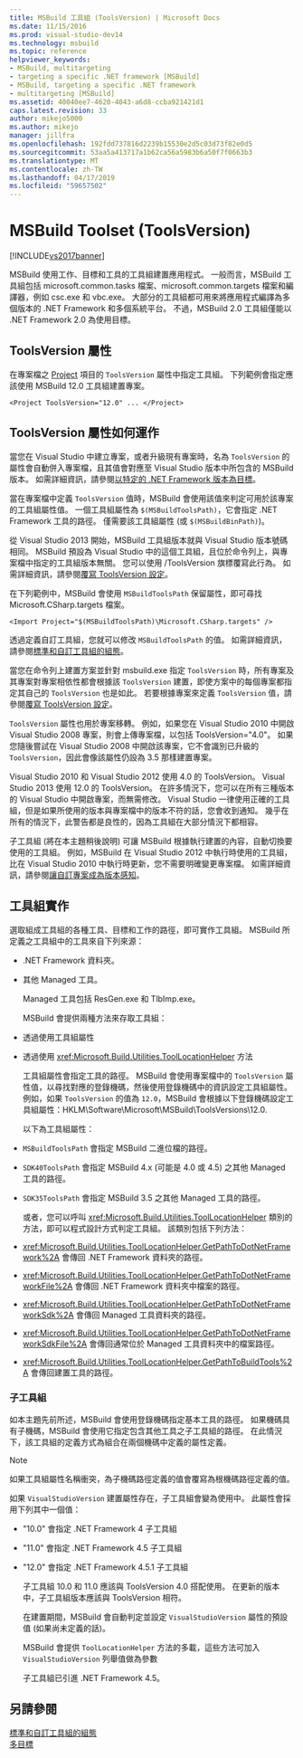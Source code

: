 ```yaml
---
title: MSBuild 工具組 (ToolsVersion) | Microsoft Docs
ms.date: 11/15/2016
ms.prod: visual-studio-dev14
ms.technology: msbuild
ms.topic: reference
helpviewer_keywords:
- MSBuild, multitargeting
- targeting a specific .NET framework [MSBuild]
- MSBuild, targeting a specific .NET framework
- multitargeting [MSBuild]
ms.assetid: 40040ee7-4620-4043-a6d8-ccba921421d1
caps.latest.revision: 33
author: mikejo5000
ms.author: mikejo
manager: jillfra
ms.openlocfilehash: 192fdd737816d2239b15530e2d5c03d73f82e0d5
ms.sourcegitcommit: 53aa5a413717a1b62ca56a5983b6a50f7f0663b3
ms.translationtype: MT
ms.contentlocale: zh-TW
ms.lasthandoff: 04/17/2019
ms.locfileid: "59657502"
---
```

# <a name="msbuild-toolset-toolsversion"></a>MSBuild Toolset (ToolsVersion)
[!INCLUDE[vs2017banner](../includes/vs2017banner.md)]

MSBuild 使用工作、目標和工具的工具組建置應用程式。 一般而言，MSBuild 工具組包括 microsoft.common.tasks 檔案、microsoft.common.targets 檔案和編譯器，例如 csc.exe 和 vbc.exe。 大部分的工具組都可用來將應用程式編譯為多個版本的 .NET Framework 和多個系統平台。 不過，MSBuild 2.0 工具組僅能以 .NET Framework 2.0 為使用目標。  
  
## <a name="toolsversion-attribute"></a>ToolsVersion 屬性  
 在專案檔之 [Project](../msbuild/project-element-msbuild.md) 項目的 `ToolsVersion` 屬性中指定工具組。 下列範例會指定應該使用 MSBuild 12.0 工具組建置專案。  
  
```  
<Project ToolsVersion="12.0" ... </Project>  
```  
  
## <a name="how-the-toolsversion-attribute-works"></a>ToolsVersion 屬性如何運作  
 當您在 Visual Studio 中建立專案，或者升級現有專案時，名為 `ToolsVersion` 的屬性會自動併入專案檔，且其值會對應至 Visual Studio 版本中所包含的 MSBuild 版本。 如需詳細資訊，請參閱[以特定的 .NET Framework 版本為目標](../ide/targeting-a-specific-dotnet-framework-version.md)。  
  
 當在專案檔中定義 `ToolsVersion` 值時，MSBuild 會使用該值來判定可用於該專案的工具組屬性值。 一個工具組屬性為 `$(MSBuildToolsPath)`，它會指定 .NET Framework 工具的路徑。 僅需要該工具組屬性 (或 `$(MSBuildBinPath)`)。  
  
 從 Visual Studio 2013 開始，MSBuild 工具組版本就與 Visual Studio 版本號碼相同。 MSBuild 預設為 Visual Studio 中的這個工具組，且位於命令列上，與專案檔中指定的工具組版本無關。  您可以使用 /ToolsVersion 旗標覆寫此行為。 如需詳細資訊，請參閱[覆寫 ToolsVersion 設定](../msbuild/overriding-toolsversion-settings.md)。  
  
 在下列範例中，MSBuild 會使用 `MSBuildToolsPath` 保留屬性，即可尋找 Microsoft.CSharp.targets 檔案。  
  
```  
<Import Project="$(MSBuildToolsPath)\Microsoft.CSharp.targets" />  
```  
  
 透過定義自訂工具組，您就可以修改 `MSBuildToolsPath` 的值。 如需詳細資訊，請參閱[標準和自訂工具組的組態](../msbuild/standard-and-custom-toolset-configurations.md)。  
  
 當您在命令列上建置方案並針對 msbuild.exe 指定 `ToolsVersion` 時，所有專案及其專案對專案相依性都會根據該 `ToolsVersion` 建置，即使方案中的每個專案都指定其自己的 `ToolsVersion` 也是如此。 若要根據專案來定義 `ToolsVersion` 值，請參閱[覆寫 ToolsVersion 設定](../msbuild/overriding-toolsversion-settings.md)。  
  
 `ToolsVersion` 屬性也用於專案移轉。 例如，如果您在 Visual Studio 2010 中開啟 Visual Studio 2008 專案，則會上傳專案檔，以包括 ToolsVersion="4.0"。 如果您隨後嘗試在 Visual Studio 2008 中開啟該專案，它不會識別已升級的 `ToolsVersion`，因此會像該屬性仍設為 3.5 那樣建置專案。  
  
 Visual Studio 2010 和 Visual Studio 2012 使用 4.0 的 ToolsVersion。 Visual Studio 2013 使用 12.0 的 ToolsVersion。 在許多情況下，您可以在所有三種版本的 Visual Studio 中開啟專案，而無需修改。 Visual Studio 一律使用正確的工具組，但是如果所使用的版本與專案檔中的版本不符的話，您會收到通知。 幾乎在所有的情況下，此警告都是良性的，因為工具組在大部分情況下都相容。  
  
 子工具組 (將在本主題稍後說明) 可讓 MSBuild 根據執行建置的內容，自動切換要使用的工具組。 例如，MSBuild 在 Visual Studio 2012 中執行時使用的工具組，比在 Visual Studio 2010 中執行時更新，您不需要明確變更專案檔。 如需詳細資訊，請參閱[讓自訂專案成為版本感知](../misc/making-custom-projects-version-aware.md)。  
  
## <a name="toolset-implementation"></a>工具組實作  
 選取組成工具組的各種工具、目標和工作的路徑，即可實作工具組。 MSBuild 所定義之工具組中的工具來自下列來源：  
  
- .NET Framework 資料夾。  
  
- 其他 Managed 工具。  
  
  Managed 工具包括 ResGen.exe 和 TlbImp.exe。  
  
  MSBuild 會提供兩種方法來存取工具組：  
  
- 透過使用工具組屬性  
  
- 透過使用 <xref:Microsoft.Build.Utilities.ToolLocationHelper> 方法  
  
  工具組屬性會指定工具的路徑。 MSBuild 會使用專案檔中的 `ToolsVersion` 屬性值，以尋找對應的登錄機碼，然後使用登錄機碼中的資訊設定工具組屬性。 例如，如果 `ToolsVersion` 的值為 `12.0`，MSBuild 會根據以下登錄機碼設定工具組屬性：HKLM\Software\Microsoft\MSBuild\ToolsVersions\12.0.  
  
  以下為工具組屬性：  
  
- `MSBuildToolsPath` 會指定 MSBuild 二進位檔的路徑。  
  
- `SDK40ToolsPath` 會指定 MSBuild 4.x (可能是 4.0 或 4.5) 之其他 Managed 工具的路徑。  
  
- `SDK35ToolsPath` 會指定 MSBuild 3.5 之其他 Managed 工具的路徑。  
  
  或者，您可以呼叫 <xref:Microsoft.Build.Utilities.ToolLocationHelper> 類別的方法，即可以程式設計方式判定工具組。 該類別包括下列方法：  
  
- <xref:Microsoft.Build.Utilities.ToolLocationHelper.GetPathToDotNetFramework%2A> 會傳回 .NET Framework 資料夾的路徑。  
  
- <xref:Microsoft.Build.Utilities.ToolLocationHelper.GetPathToDotNetFrameworkFile%2A> 會傳回 .NET Framework 資料夾中檔案的路徑。  
  
- <xref:Microsoft.Build.Utilities.ToolLocationHelper.GetPathToDotNetFrameworkSdk%2A> 會傳回 Managed 工具資料夾的路徑。  
  
- <xref:Microsoft.Build.Utilities.ToolLocationHelper.GetPathToDotNetFrameworkSdkFile%2A> 會傳回通常位於 Managed 工具資料夾中的檔案路徑。  
  
- <xref:Microsoft.Build.Utilities.ToolLocationHelper.GetPathToBuildTools%2A> 會傳回建置工具的路徑。  
  
### <a name="sub-toolsets"></a>子工具組  
 如本主題先前所述，MSBuild 會使用登錄機碼指定基本工具的路徑。 如果機碼具有子機碼，MSBuild 會使用它指定包含其他工具之子工具組的路徑。 在此情況下，該工具組的定義方式為組合在兩個機碼中定義的屬性定義。  
  
> [!NOTE]
>  如果工具組屬性名稱衝突，為子機碼路徑定義的值會覆寫為根機碼路徑定義的值。  
  
 如果 `VisualStudioVersion` 建置屬性存在，子工具組會變為使用中。 此屬性會採用下列其中一個值：  
  
- "10.0" 會指定 .NET Framework 4 子工具組  
  
- "11.0" 會指定 .NET Framework 4.5 子工具組  
  
- "12.0" 會指定 .NET Framework 4.5.1 子工具組  
  
  子工具組 10.0 和 11.0 應該與 ToolsVersion 4.0 搭配使用。 在更新的版本中，子工具組版本應該與 ToolsVersion 相符。  
  
  在建置期間，MSBuild 會自動判定並設定 `VisualStudioVersion` 屬性的預設值 (如果尚未定義的話)。  
  
  MSBuild 會提供 `ToolLocationHelper` 方法的多載，這些方法可加入 `VisualStudioVersion` 列舉值做為參數  
  
  子工具組已引進 .NET Framework 4.5。  
  
## <a name="see-also"></a>另請參閱  
 [標準和自訂工具組的組態](../msbuild/standard-and-custom-toolset-configurations.md)   
 [多目標](../msbuild/msbuild-multitargeting-overview.md)
